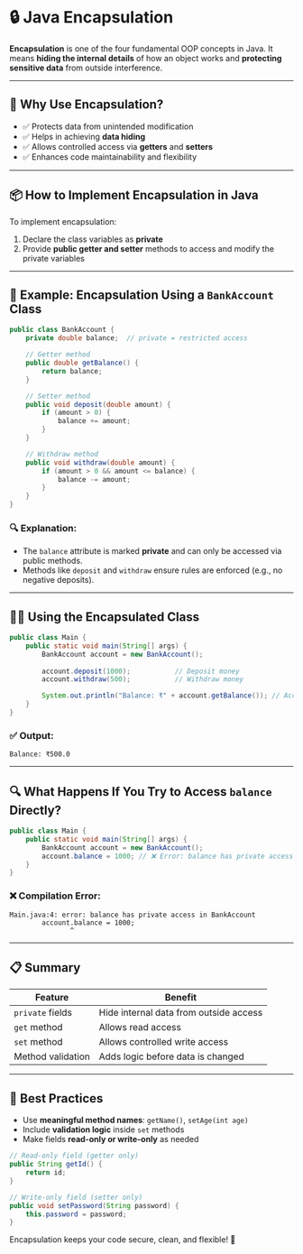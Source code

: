 
# 🔒 Java Encapsulation

**Encapsulation** is one of the four fundamental OOP concepts in Java. It means **hiding the internal details** of how an object works and **protecting sensitive data** from outside interference.

---

## 🧠 Why Use Encapsulation?

- ✅ Protects data from unintended modification
- ✅ Helps in achieving **data hiding**
- ✅ Allows controlled access via **getters** and **setters**
- ✅ Enhances code maintainability and flexibility

---

## 📦 How to Implement Encapsulation in Java

To implement encapsulation:
1. Declare the class variables as **private**
2. Provide **public getter and setter** methods to access and modify the private variables

---

## 🧪 Example: Encapsulation Using a `BankAccount` Class

```java
public class BankAccount {
    private double balance;  // private = restricted access

    // Getter method
    public double getBalance() {
        return balance;
    }

    // Setter method
    public void deposit(double amount) {
        if (amount > 0) {
            balance += amount;
        }
    }

    // Withdraw method
    public void withdraw(double amount) {
        if (amount > 0 && amount <= balance) {
            balance -= amount;
        }
    }
}
```

### 🔍 Explanation:
- The `balance` attribute is marked **private** and can only be accessed via public methods.
- Methods like `deposit` and `withdraw` ensure rules are enforced (e.g., no negative deposits).

---

## 👨‍💻 Using the Encapsulated Class

```java
public class Main {
    public static void main(String[] args) {
        BankAccount account = new BankAccount();
        
        account.deposit(1000);           // Deposit money
        account.withdraw(500);           // Withdraw money

        System.out.println("Balance: ₹" + account.getBalance()); // Access balance
    }
}
```

### ✅ Output:
```
Balance: ₹500.0
```

---

## 🔍 What Happens If You Try to Access `balance` Directly?

```java
public class Main {
    public static void main(String[] args) {
        BankAccount account = new BankAccount();
        account.balance = 1000; // ❌ Error: balance has private access
    }
}
```

### ❌ Compilation Error:
```
Main.java:4: error: balance has private access in BankAccount
        account.balance = 1000;
               ^
```

---

## 📋 Summary

| Feature            | Benefit                                      |
|--------------------|----------------------------------------------|
| `private` fields   | Hide internal data from outside access       |
| `get` method       | Allows read access                           |
| `set` method       | Allows controlled write access               |
| Method validation  | Adds logic before data is changed            |

---

## 🚦 Best Practices

- Use **meaningful method names**: `getName()`, `setAge(int age)`
- Include **validation logic** inside `set` methods
- Make fields **read-only or write-only** as needed

```java
// Read-only field (getter only)
public String getId() {
    return id;
}

// Write-only field (setter only)
public void setPassword(String password) {
    this.password = password;
}
```

Encapsulation keeps your code secure, clean, and flexible! 🔐
